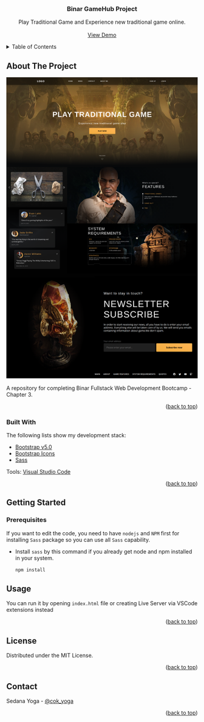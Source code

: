 <div id="top"></div>

<!-- PROJECT LOGO -->
<br />
<div align="center">
  <h3 align="center">Binar GameHub Project</h3>

  <p align="center">
    Play Traditional Game and Experience new traditional game online.
    <br />
    <br />
    <a href="https://sedanayoga.github.io/binar-gamehub/">View Demo</a>
  </p>
</div>

<!-- TABLE OF CONTENTS -->
<details>
  <summary>Table of Contents</summary>
  <ol>
    <li>
      <a href="#about-the-project">About The Project</a>
      <ul>
        <li><a href="#built-with">Built With</a></li>
      </ul>
    </li>
    <li>
      <a href="#getting-started">Getting Started</a>
      <ul>
        <li><a href="#prerequisites">Prerequisites</a></li>
      </ul>
    </li>
    <li><a href="#usage">Usage</a></li>
    <li><a href="#license">License</a></li>
    <li><a href="#contact">Contact</a></li>
  </ol>
</details>

<!-- ABOUT THE PROJECT -->

## About The Project

[![Product Name Screen Shot][product-screenshot]](https://sedanayoga.github.io/binar-gamehub/)

A repository for completing Binar Fullstack Web Development Bootcamp - Chapter 3.

<p align="right">(<a href="#top">back to top</a>)</p>

### Built With

The following lists show my development stack:

- [Bootstrap v5.0](https://getbootstrap.com/)
- [Bootstrap Icons](https://icons.getbootstrap.com/)
- [Sass](https://sass-lang.com/)

Tools: [Visual Studio Code](https://code.visualstudio.com/)

<p align="right">(<a href="#top">back to top</a>)</p>

<!-- GETTING STARTED -->

## Getting Started

### Prerequisites

If you want to edit the code, you need to have `nodejs` and `NPM` first for installing `Sass` package so you can use all `Sass` capability.

- Install `sass` by this command if you already get node and npm installed in your system.
  ```sh
  npm install
  ```

## Usage

You can run it by opening `index.html` file or creating Live Server via VSCode extensions instead

<p align="right">(<a href="#top">back to top</a>)</p>

<!-- LICENSE -->

## License

Distributed under the MIT License.

<p align="right">(<a href="#top">back to top</a>)</p>

<!-- CONTACT -->

## Contact

Sedana Yoga - [@cok_yoga](https://twitter.com/Cok_Yoga)

<p align="right">(<a href="#top">back to top</a>)</p>

<!-- MARKDOWN LINKS & IMAGES -->
<!-- https://www.markdownguide.org/basic-syntax/#reference-style-links -->

[product-screenshot]: images/project-preview.png
